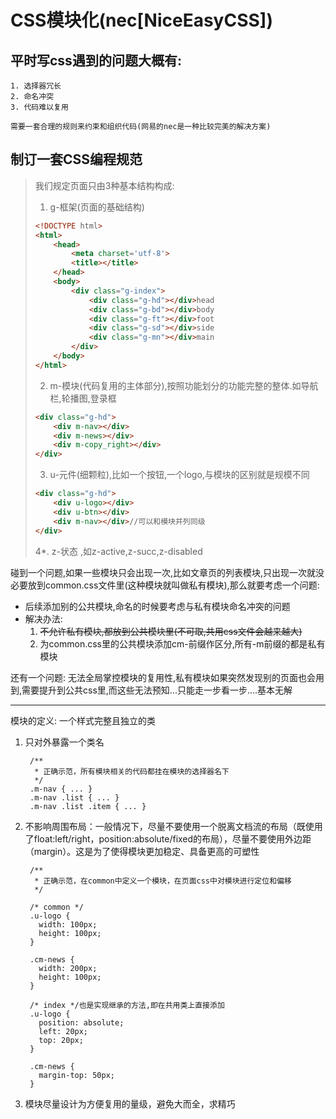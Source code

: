 # CSS模块化(nec[NiceEasyCSS])

## 平时写css遇到的问题大概有:
	1. 选择器冗长
	2. 命名冲突
	3. 代码难以复用

	需要一套合理的规则来约束和组织代码(网易的nec是一种比较完美的解决方案)
	
## 制订一套CSS编程规范
> 我们规定页面只由3种基本结构构成:
> 
> 1. g-框架(页面的基础结构)
> 	
> 	```html
> 	<!DOCTYPE html>
> 	<html>
> 		<head>
> 			<meta charset='utf-8'>
> 			<title></title>
> 		</head>
> 		<body>
> 			<div class="g-index">
> 				<div class="g-hd"></div>head
> 				<div class="g-bd"></div>body
> 				<div class="g-ft"></div>foot
> 				<div class="g-sd"></div>side
> 				<div class="g-mn"></div>main
> 			</div>
> 		</body>
> 	</html>
> 	
> 	```
> 
> 2. m-模块(代码复用的主体部分),按照功能划分的功能完整的整体.如导航栏,轮播图,登录框
> 	
> 	```html
> 	<div class="g-hd">
> 		<div m-nav></div>
> 		<div m-news></div>
> 		<div m-copy_right></div>
> 	</div>
> 	```
> 
> 3. u-元件(细颗粒),比如一个按钮,一个logo,与模块的区别就是规模不同
> 	```html
> 	<div class="g-hd">
> 		<div u-logo></div>
> 		<div u-btn></div>
> 		<div m-nav></div>//可以和模块并列同级
> 	</div>
> 	```
> 	
> 4*. z-状态 ,如z-active,z-succ,z-disabled
 
碰到一个问题,如果一些模块只会出现一次,比如文章页的列表模块,只出现一次就没必要放到common.css文件里(这种模块就叫做私有模块),那么就要考虑一个问题:

- 后续添加别的公共模块,命名的时候要考虑与私有模块命名冲突的问题
- 解决办法:
	1. ~~不允许私有模块,都放到公共模块里(不可取,共用css文件会越来越大)~~
	2. 为common.css里的公共模块添加cm-前缀作区分,所有-m前缀的都是私有模块

	
还有一个问题: 
无法全局掌控模块的复用性,私有模块如果突然发现别的页面也会用到,需要提升到公共css里,而这些无法预知...只能走一步看一步....基本无解


---
模块的定义: 一个样式完整且独立的类

1. 只对外暴露一个类名

		/**
		 * 正确示范，所有模块相关的代码都挂在模块的选择器名下
		 */
		.m-nav { ... }
		.m-nav .list { ... }
		.m-nav .list .item { ... }

2. 不影响周围布局：一般情况下，尽量不要使用一个脱离文档流的布局（既使用了float:left/right，position:absolute/fixed的布局），尽量不要使用外边距（margin）。这是为了使得模块更加稳定、具备更高的可塑性

		/**
		 * 正确示范，在common中定义一个模块，在页面css中对模块进行定位和偏移
		 */
		
		/* common */
		.u-logo {
		  width: 100px;
		  height: 100px;
		}
		
		.cm-news {
		  width: 200px;
		  height: 100px;
		}
		
		/* index */也是实现继承的方法,即在共用类上直接添加
		.u-logo {
		  position: absolute;
		  left: 20px;
		  top: 20px;
		}
		
		.cm-news {
		  margin-top: 50px;
		}
3. 模块尽量设计为方便复用的量级，避免大而全，求精巧
